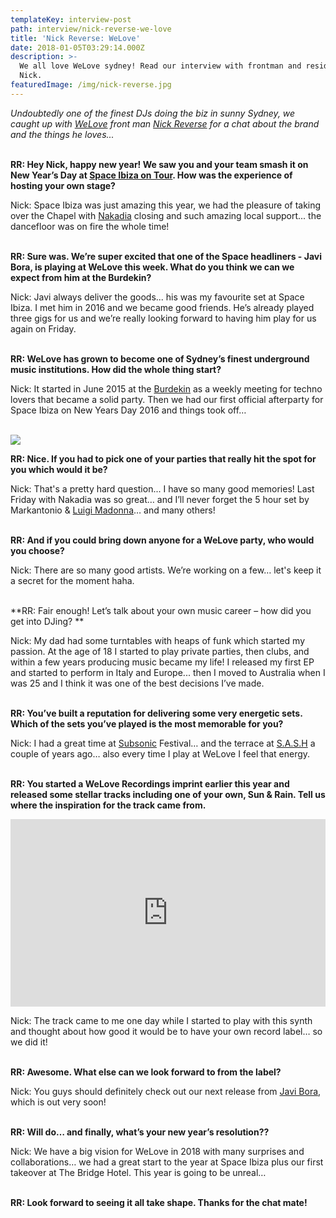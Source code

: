 ```yaml
---
templateKey: interview-post
path: interview/nick-reverse-we-love
title: 'Nick Reverse: WeLove'
date: 2018-01-05T03:29:14.000Z
description: >-
  We all love WeLove sydney! Read our interview with frontman and resident DJ
  Nick.
featuredImage: /img/nick-reverse.jpg
---
```

_Undoubtedly one of the finest DJs doing the biz in sunny Sydney, we caught up with [WeLove](https://www.facebook.com/welovesydneyunderground/) front man [Nick Reverse](https://www.facebook.com/nickreverse/) for a chat about the brand and the things he loves..._
<br><br>

**RR: Hey Nick, happy new year! We saw you and your team smash it on New Year’s Day at [Space Ibiza on Tour](https://www.facebook.com/events/163826680868206/). How was the experience of hosting your own stage?**

Nick: Space Ibiza was just amazing this year, we had the pleasure of taking over the Chapel with [Nakadia](https://magazine.ravereviewz.net/interview/nakadia-welove) closing and such amazing local support... the dancefloor was on fire the whole time!
<br><br>

**RR: Sure was. We’re super excited that one of the Space headliners - Javi Bora, is playing at WeLove this week. What do you think we can we expect from him at the Burdekin?**

Nick: Javi always deliver the goods... his was my favourite set at Space Ibiza. I met him in 2016 and we became good friends. He’s already played three gigs for us and we’re really looking forward to having him play for us again on Friday.
<br><br>

**RR: WeLove has grown to become one of Sydney’s finest underground music institutions. How did the whole thing start?**

Nick: It started in June 2015 at the [Burdekin](https://www.facebook.com/BurdekinHotel/) as a weekly meeting for techno lovers that became a solid party. Then we had our first official afterparty for Space Ibiza on New Years Day 2016 and things took off…
<br><br>

![](/img/nick-reverse-welove.jpg)

**RR: Nice. If you had to pick one of your parties that really hit the spot for you which would it be?**

Nick:  That's a pretty hard question... I have so many good memories! Last Friday with Nakadia was so great… and I’ll never forget the 5 hour set by Markantonio & [Luigi Madonna](https://www.facebook.com/ravereviewz/videos/623591744658512/)… and many others!
<br><br>

**RR: And if you could bring down anyone for a WeLove party, who would you choose?**

Nick: There are so many good artists. We’re working on a few… let's keep it a secret for the moment haha.
<br><br>

**RR: Fair enough! Let’s talk about your own music career – how did you get into DJing? **

Nick: My dad had some turntables with heaps of funk which started my passion. At the age of 18 I started to play private parties, then clubs, and within a few years producing music became my life! I released my first EP and started to perform in Italy and Europe... then I moved to Australia when I was 25 and I think it was one of the best decisions I’ve made.
<br><br>

**RR: You’ve built a reputation for delivering some very energetic sets. Which of the sets you’ve played is the most memorable for you?**

Nick: I had a great time at [Subsonic](https://www.facebook.com/subsonicmusic/) Festival… and the terrace at [S.A.S.H](https://www.facebook.com/sashsundays/) a couple of years ago… also every time I play at WeLove I feel that energy.
<br><br>

**RR: You started a WeLove Recordings imprint earlier this year and released some stellar tracks including one of your own, Sun & Rain. Tell us where the inspiration for the track came from.**

<iframe width="100%" height="300" scrolling="no" frameborder="no" allow="autoplay" src="https://w.soundcloud.com/player/?url=https%3A//api.soundcloud.com/tracks/289543985&color=%23ff5500&auto_play=false&hide_related=false&show_comments=true&show_user=true&show_reposts=false&show_teaser=true&visual=true"></iframe>

Nick: The track came to me one day while I started to play with this synth and thought about how good it would be to have your own record label… so we did it!
<br><br>

**RR: Awesome. What else can we look forward to from the label?**

Nick: You guys should definitely check out our next release from [Javi Bora](https://magazine.ravereviewz.net/interview/javi-bora), which is out very soon!
<br><br>

**RR: Will do… and finally, what’s your new year’s resolution??**

Nick: We have a big vision for WeLove in 2018 with many surprises and collaborations… we had a great start to the year at Space Ibiza plus our first takeover at The Bridge Hotel. This year is going to be unreal…
<br><br>

**RR: Look forward to seeing it all take shape. Thanks for the chat mate!**
